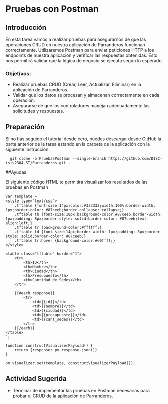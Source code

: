 # Pruebas con Postman

## Introducción
En esta tarea vamos a realizar pruebas para asegurarnos de que las operaciones CRUD en nuestra aplicación de Parranderos funcionan correctamente. Utilizaremos Postman para enviar peticiones HTTP a los endpoints de nuestra aplicación y verificar las respuestas obtenidas. Esto nos permitirá validar que la lógica de negocio se ejecuta según lo esperado.

### Objetivos:
- Realizar pruebas CRUD (Crear, Leer, Actualizar, Eliminar) en la aplicación de Parranderos.
- Validar que los datos se procesan y almacenan correctamente en cada operación.
- Asegurarse de que los controladores manejan adecuadamente las solicitudes y respuestas.

## Preparación

Si no has seguido el tutorial desde cero, puedes descargar desde GitHub la parte anterior de la tarea estando en la carpeta de la aplicación con la siguiente instrucción:

```
  git clone -b PruebasPostman --single-branch https://github.com/DISC-isis2304-ST/Parranderos.git .
```
##Ayudas

El siguiente código HTML te permitirá visualizar los resultados de las pruebas en Postman

```
var template = `
<style type="text/css">
    .tftable {font-size:14px;color:#333333;width:100%;border-width: 1px;border-color: #87ceeb;border-collapse: collapse;}
    .tftable th {font-size:18px;background-color:#87ceeb;border-width: 1px;padding: 8px;border-style: solid;border-color: #87ceeb;text-align:left;}
    .tftable tr {background-color:#ffffff;}
    .tftable td {font-size:14px;border-width: 1px;padding: 8px;border-style: solid;border-color: #87ceeb;}
    .tftable tr:hover {background-color:#e0ffff;}
</style>
 
<table class="tftable" border="1">
    <tr>
        <th>ID</th>
        <th>Nombre</th>
        <th>Ciudad</th>
        <th>Presupuesto</th>
        <th>Cantidad de Sedes</th>
    </tr>
    
    {{#each response}}
        <tr>
            <td>{{id}}</td>
            <td>{{nombre}}</td>
            <td>{{ciudad}}</td>
            <td>{{presupuesto}}</td>
            <td>{{cant_sedes}}</td>
        </tr>
    {{/each}}
</table>
`;
 
function constructVisualizerPayload() {
    return {response: pm.response.json()}
}
 
pm.visualizer.set(template, constructVisualizerPayload());
```

## Actividad Sugerida

- Terminar de implementar las pruebas en Postman necesarias para probar el CRUD de la aplicación de Parranderos.
